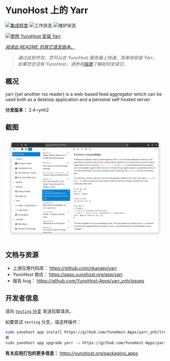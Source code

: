 <!--
注意：此 README 由 <https://github.com/YunoHost/apps/tree/master/tools/readme_generator> 自动生成
请勿手动编辑。
-->

# YunoHost 上的 Yarr

[![集成程度](https://dash.yunohost.org/integration/yarr.svg)](https://ci-apps.yunohost.org/ci/apps/yarr/) ![工作状态](https://ci-apps.yunohost.org/ci/badges/yarr.status.svg) ![维护状态](https://ci-apps.yunohost.org/ci/badges/yarr.maintain.svg)

[![使用 YunoHost 安装 Yarr](https://install-app.yunohost.org/install-with-yunohost.svg)](https://install-app.yunohost.org/?app=yarr)

*[阅读此 README 的其它语言版本。](./ALL_README.md)*

> *通过此软件包，您可以在 YunoHost 服务器上快速、简单地安装 Yarr。*  
> *如果您还没有 YunoHost，请参阅[指南](https://yunohost.org/install)了解如何安装它。*

## 概况

yarr (yet another rss reader) is a web-based feed aggregator which can be used both as a desktop application and a personal self-hosted server.

**分发版本：** 2.4~ynh2

## 截图

![Yarr 的截图](./doc/screenshots/screenshot.png)

## 文档与资源

- 上游应用代码库： <https://github.com/nkanaev/yarr>
- YunoHost 商店： <https://apps.yunohost.org/app/yarr>
- 报告 bug： <https://github.com/YunoHost-Apps/yarr_ynh/issues>

## 开发者信息

请向 [`testing` 分支](https://github.com/YunoHost-Apps/yarr_ynh/tree/testing) 发送拉取请求。

如要尝试 `testing` 分支，请这样操作：

```bash
sudo yunohost app install https://github.com/YunoHost-Apps/yarr_ynh/tree/testing --debug
或
sudo yunohost app upgrade yarr -u https://github.com/YunoHost-Apps/yarr_ynh/tree/testing --debug
```

**有关应用打包的更多信息：** <https://yunohost.org/packaging_apps>

